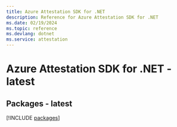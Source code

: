 ```yaml
---
title: Azure Attestation SDK for .NET
description: Reference for Azure Attestation SDK for .NET
ms.date: 02/19/2024
ms.topic: reference
ms.devlang: dotnet
ms.service: attestation
---
```

# Azure Attestation SDK for .NET - latest
## Packages - latest
[!INCLUDE [packages](attestation-index.md)]